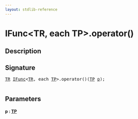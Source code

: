 ```yaml
---
layout: stdlib-reference
---
```


# IFunc\<TR, each TP\>\.operator\(\)

## Description





## Signature 

<pre>
<a href="index.html#typeparam-TR" class="code_type">TR</a> <a href="index.html" class="code_type">IFunc</a>&lt;<a href="index.html#typeparam-TR" class="code_type">TR</a>, <span class="code_keyword">each</span> <a href="index.html#typeparam-TP" class="code_type">TP</a>&gt;.operator()(<a href="index.html#typeparam-TP" class="code_type">TP</a> <a href="operatorx28x29.html#decl-p" class="code_param">p</a>);

</pre>

## Parameters

####  <a id="decl-p"></a>p  : [TP](index.html#typeparam-TP)

